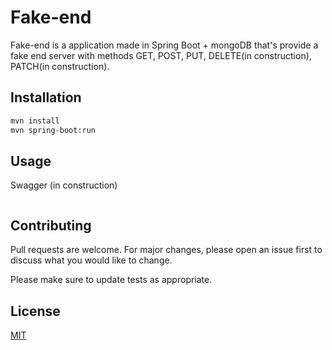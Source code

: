 # Fake-end

Fake-end is a application made in Spring Boot + mongoDB that's provide a fake end server with methods GET, POST, PUT, DELETE(in construction), PATCH(in construction).

## Installation

```bash
mvn install
mvn spring-boot:run
```

## Usage

Swagger (in construction)

```
```

## Contributing
Pull requests are welcome. For major changes, please open an issue first to discuss what you would like to change.

Please make sure to update tests as appropriate.

## License
[MIT](https://choosealicense.com/licenses/mit/)
